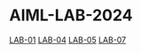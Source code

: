 # AIML-LAB-2024
[LAB-01](https://github.com/2203A51668/AIML-LAB-2024/blob/main/Lab_01.ipynb)
[LAB-04](https://github.com/2203A51668/AIML-LAB-2024/blob/main/lab_4_(1).ipynb)
[LAB-05](https://github.com/2203A51668/AIML-LAB-2024/blob/main/Lab_05.ipynb)
[LAB-07](https://github.com/2203A51668/AIML-LAB-2024/blob/main/Lab_07.ipynb)
